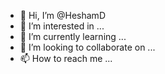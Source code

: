 - 👋 Hi, I’m @HeshamD
- 👀 I’m interested in ...
- 🌱 I’m currently learning ...
- 💞️ I’m looking to collaborate on ...
- 📫 How to reach me ...

<!---
HeshamD/HeshamD is a ✨ special ✨ repository because its `README.md` (this file) appears on your GitHub profile.
You can click the Preview link to take a look at your changes.
--->
